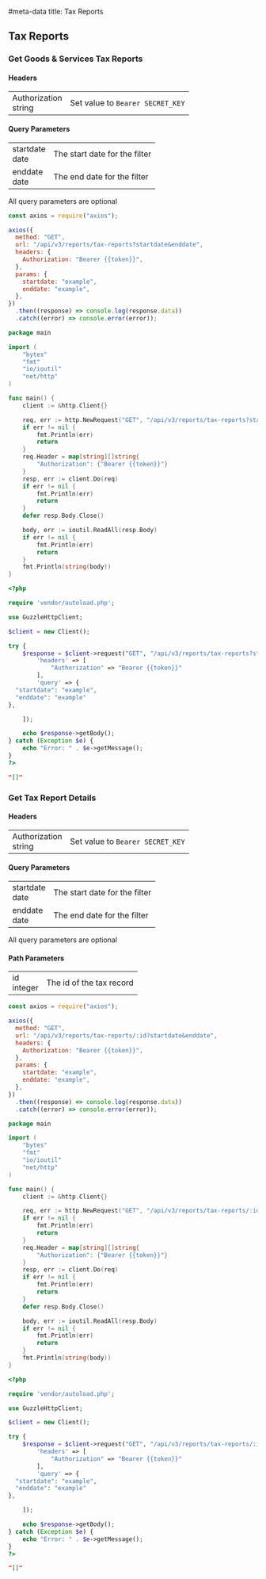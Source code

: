 #meta-data title: Tax Reports

## Tax Reports

### Get Goods & Services Tax Reports

<div class="api-content">

<div class="table-content no-scrollbar">

#### Headers

<table>
  <tbody>
<tr>
                <td style="text-align:left">Authorization
                  <div class="table-description">string</div>
                </td>
                <td style="text-align:left">Set value to <code>Bearer SECRET_KEY</code></td>
              </tr>  </tbody>
</table>

#### Query Parameters

<table>
  <tbody>
<tr>
          <td style="text-align:left">startdate
            <div class="table-description">date</div>
          </td>
          <td style="text-align:left">The start date for the filter
            </td>
        </tr><tr>
          <td style="text-align:left">enddate
            <div class="table-description">date</div>
          </td>
          <td style="text-align:left">The end date for the filter
            </td>
        </tr></tbody>
</table><span class="info-card">All query parameters are optional</span>

</div>

<div class="code-content">

```js
const axios = require("axios");

axios({
  method: "GET",
  url: "/api/v3/reports/tax-reports?startdate&enddate",
  headers: {
    Authorization: "Bearer {{token}}",
  },
  params: {
    startdate: "example",
    enddate: "example",
  },
})
  .then((response) => console.log(response.data))
  .catch((error) => console.error(error));
```

```go
package main

import (
    "bytes"
    "fmt"
    "io/ioutil"
    "net/http"
)

func main() {
    client := &http.Client{}

    req, err := http.NewRequest("GET", "/api/v3/reports/tax-reports?startdate&enddate", nil)
    if err != nil {
        fmt.Println(err)
        return
    }
    req.Header = map[string][]string{
        "Authorization": {"Bearer {{token}}"}
    }
    resp, err := client.Do(req)
    if err != nil {
        fmt.Println(err)
        return
    }
    defer resp.Body.Close()

    body, err := ioutil.ReadAll(resp.Body)
    if err != nil {
        fmt.Println(err)
        return
    }
    fmt.Println(string(body))
}
```

```php
<?php

require 'vendor/autoload.php';

use GuzzleHttpClient;

$client = new Client();

try {
    $response = $client->request("GET", "/api/v3/reports/tax-reports?startdate&enddate", [
        'headers' => [
            "Authorization" => "Bearer {{token}}"
        ],
        'query' => {
  "startdate": "example",
  "enddate": "example"
},

    ]);

    echo $response->getBody();
} catch (Exception $e) {
    echo "Error: " . $e->getMessage();
}
?>
```

```json
"[]"
```

</div>

</div>

### Get Tax Report Details

<div class="api-content">

<div class="table-content no-scrollbar">

#### Headers

<table>
  <tbody>
<tr>
                <td style="text-align:left">Authorization
                  <div class="table-description">string</div>
                </td>
                <td style="text-align:left">Set value to <code>Bearer SECRET_KEY</code></td>
              </tr>  </tbody>
</table>

#### Query Parameters

<table>
  <tbody>
<tr>
          <td style="text-align:left">startdate
            <div class="table-description">date</div>
          </td>
          <td style="text-align:left">The start date for the filter
            </td>
        </tr><tr>
          <td style="text-align:left">enddate
            <div class="table-description">date</div>
          </td>
          <td style="text-align:left">The end date for the filter
            </td>
        </tr></tbody>
</table><span class="info-card">All query parameters are optional</span>

#### Path Parameters

<table>
  <tbody>
<tr>
          <td style="text-align:left">id
            <div class="table-description">integer</div>
          </td>
          <td style="text-align:left">The id of the tax record
            </td>
        </tr></tbody>
</table>

</div>

<div class="code-content">

```js
const axios = require("axios");

axios({
  method: "GET",
  url: "/api/v3/reports/tax-reports/:id?startdate&enddate",
  headers: {
    Authorization: "Bearer {{token}}",
  },
  params: {
    startdate: "example",
    enddate: "example",
  },
})
  .then((response) => console.log(response.data))
  .catch((error) => console.error(error));
```

```go
package main

import (
    "bytes"
    "fmt"
    "io/ioutil"
    "net/http"
)

func main() {
    client := &http.Client{}

    req, err := http.NewRequest("GET", "/api/v3/reports/tax-reports/:id?startdate&enddate", nil)
    if err != nil {
        fmt.Println(err)
        return
    }
    req.Header = map[string][]string{
        "Authorization": {"Bearer {{token}}"}
    }
    resp, err := client.Do(req)
    if err != nil {
        fmt.Println(err)
        return
    }
    defer resp.Body.Close()

    body, err := ioutil.ReadAll(resp.Body)
    if err != nil {
        fmt.Println(err)
        return
    }
    fmt.Println(string(body))
}
```

```php
<?php

require 'vendor/autoload.php';

use GuzzleHttpClient;

$client = new Client();

try {
    $response = $client->request("GET", "/api/v3/reports/tax-reports/:id?startdate&enddate", [
        'headers' => [
            "Authorization" => "Bearer {{token}}"
        ],
        'query' => {
  "startdate": "example",
  "enddate": "example"
},

    ]);

    echo $response->getBody();
} catch (Exception $e) {
    echo "Error: " . $e->getMessage();
}
?>
```

```json
"[]"
```

</div>

</div>
